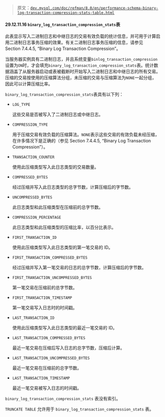 > 原文：[`dev.mysql.com/doc/refman/8.0/en/performance-schema-binary-log-transaction-compression-stats-table.html`](https://dev.mysql.com/doc/refman/8.0/en/performance-schema-binary-log-transaction-compression-stats-table.html)

#### 29.12.11.16 `binary_log_transaction_compression_stats`表

此表显示写入二进制日志和中继日志的交易有效负载的统计信息，并可用于计算启用二进制日志事务压缩的效果。有关二进制日志事务压缩的信息，请参见 Section 7.4.4.5, “Binary Log Transaction Compression”。

当服务器实例具有二进制日志，并且系统变量`binlog_transaction_compression`设置为`ON`时，才会填充`binary_log_transaction_compression_stats`表。统计数据涵盖了从服务器启动或表被截断时开始写入二进制日志和中继日志的所有交易。压缩的交易按使用的压缩算法分组，未压缩的交易与压缩算法为`NONE`一起分组，因此可以计算压缩比率。

`binary_log_transaction_compression_stats`表具有以下列：

+   `LOG_TYPE`

    这些交易是否被写入了二进制日志或中继日志。

+   `COMPRESSION_TYPE`

    用于压缩交易有效负载的压缩算法。`NONE`表示这些交易的有效负载未经压缩，在许多情况下是正确的（参见 Section 7.4.4.5, “Binary Log Transaction Compression”）。

+   `TRANSACTION_COUNTER`

    使用此压缩类型写入此日志类型的交易数量。

+   `COMPRESSED_BYTES`

    经过压缩并写入此日志类型的总字节数，计算压缩后的字节数。

+   `UNCOMPRESSED_BYTES`

    此日志类型和此压缩类型在压缩前的总字节数。

+   `COMPRESSION_PERCENTAGE`

    此日志类型和此压缩类型的压缩比率，以百分比表示。

+   `FIRST_TRANSACTION_ID`

    使用此压缩类型写入此日志类型的第一笔交易的 ID。

+   `FIRST_TRANSACTION_COMPRESSED_BYTES`

    经过压缩并写入第一笔交易的日志的总字节数，计算压缩后的字节数。

+   `FIRST_TRANSACTION_UNCOMPRESSED_BYTES`

    第一笔交易在压缩前的总字节数。

+   `FIRST_TRANSACTION_TIMESTAMP`

    第一笔交易写入日志时的时间戳。

+   `LAST_TRANSACTION_ID`

    使用此压缩类型写入此日志类型的最近一笔交易的 ID。

+   `LAST_TRANSACTION_COMPRESSED_BYTES`

    最近一笔交易在压缩后写入日志的总字节数，压缩后计算。

+   `LAST_TRANSACTION_UNCOMPRESSED_BYTES`

    最近一笔交易在压缩前的总字节数。

+   `LAST_TRANSACTION_TIMESTAMP`

    最近一笔交易被写入日志的时间戳。

`binary_log_transaction_compression_stats` 表没有索引。

`TRUNCATE TABLE` 允许用于 `binary_log_transaction_compression_stats` 表。

